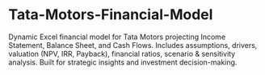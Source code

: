 # Tata-Motors-Financial-Model
Dynamic Excel financial model for Tata Motors projecting Income Statement, Balance Sheet, and Cash Flows. Includes assumptions, drivers, valuation (NPV, IRR, Payback), financial ratios, scenario &amp; sensitivity analysis. Built for strategic insights and investment decision-making.
